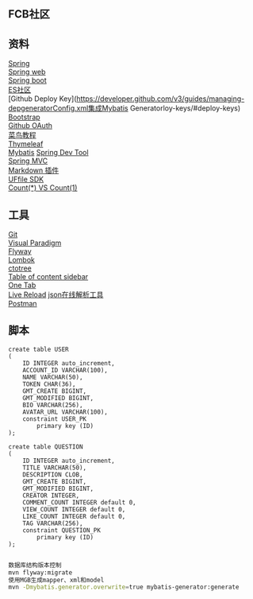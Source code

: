 ## FCB社区

## 资料
[Spring](https://spring.io/guides)  
[Spring web](https://spring.io/guides/gs/serving-web-content/)  
[Spring boot](https://docs.spring.io/spring-boot/docs/2.0.0.RC1/reference/htmlsingle/#boot-features-embedded-database-support)  
[ES社区](https://elasticsearch.cn/)  
[Github Deploy Key](https://developer.github.com/v3/guides/managing-depgeneratorConfig.xml集成Mybatis Generatorloy-keys/#deploy-keys)  
[Bootstrap](https://v3.bootcss.com/getting-started/)  
[Github OAuth](https://developer.github.com/apps/buiflding-oauth-apps/creating-an-oauth-app/)  
[菜鸟教程](https://www.runoob.com/mysql/mysql-tutorial.html)  
[Thymeleaf](https://www.thymeleaf.org/doc/tutorials/3.0/usingthymeleaf.html)  
[Mybatis](http://www.mybatis.org/mybatis-3/configuration.html)
[Spring Dev Tool](https://docs.spring.io/spring-boot/docs/2.0.0.RC1/reference/htmlsingle/#using-boot-devtools)  
[Spring MVC](https://docs.spring.io/spring/docs/5.0.3.RELEASE/spring-framework-reference/web.html#mvc-handlermapping-interceptor)    
[Markdown 插件](http://editor.md.ipandao.com/)  
[UFfile SDK](https://github.com/ucloud/ufile-sdk-java)  
[Count(*) VS Count(1)](https://mp.weixin.qq.com/s/Rwpke4BHu7Fz7KOpE2d3Lw)  


## 工具
[Git](https://git-scm.com/downloads)  
[Visual Paradigm](https://www.visual-paradigm.com)  
[Flyway](https://flywaydb.org/getstarted/firststeps/maven)  
[Lombok](https://www.projectlombok.org/)  
[ctotree](https://www.octotree.io/)  
[Table of content sidebar](https://chrome.google.com/webstore/detail/table-of-contents-sidebar/ohohkfheangmbedkgechjkmbepeikkej)  
[One Tab](https://chrome.google.com/webstore/detail/chphlpgkkbolifaimnlloiipkdnihall)  
[Live Reload](https://chrome.google.com/webstore/detail/livereload/jnihajbhpnppcggbcgedagnkighmdlei/related)
[json在线解析工具](https://jsoneditoronline.org/)  
[Postman](https://chrome.google.com/webstore/detail/coohjcphdfgbiolnekdpbcijmhambjff)  


## 脚本
```sqltotalPage
create table USER
(
	ID INTEGER auto_increment,
	ACCOUNT_ID VARCHAR(100),
	NAME VARCHAR(50),
	TOKEN CHAR(36),
	GMT_CREATE BIGINT,
	GMT_MODIFIED BIGINT,
	BIO VARCHAR(256),
	AVATAR_URL VARCHAR(100),
	constraint USER_PK
		primary key (ID)
);

create table QUESTION
(
	ID INTEGER auto_increment,
	TITLE VARCHAR(50),
	DESCRIPTION CLOB,
	GMT_CREATE BIGINT,
	GMT_MODIFIED BIGINT,
	CREATOR INTEGER,
	COMMENT_COUNT INTEGER default 0,
	VIEW_COUNT INTEGER default 0,
	LIKE_COUNT INTEGER default 0,
	TAG VARCHAR(256),
	constraint QUESTION_PK
		primary key (ID)
);


```

```bash
数据库结构版本控制
mvn flyway:migrate
使用MGB生成mapper、xml和model
mvn -Dmybatis.generator.overwrite=true mybatis-generator:generate
```


